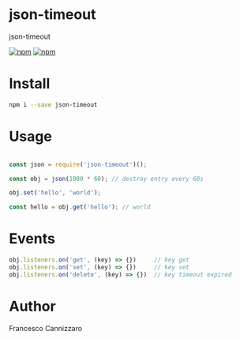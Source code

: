 # json-timeout
json-timeout

[![npm](https://img.shields.io/npm/v/json-timeout.svg)](https://www.npmjs.com/package/json-timeout)
[![npm](https://img.shields.io/npm/dm/json-timeout.svg)](https://www.npmjs.com/package/json-timeout)

# Install

```sh
npm i --save json-timeout
```

# Usage
```javascript

const json = require('json-timeout')();

const obj = json(1000 * 60); // destroy entry every 60s

obj.set('hello', 'world'); 

const hello = obj.get('hello'); // world

```

# Events
```javascript
obj.listeners.on('get', (key) => {})     // key get
obj.listeners.on('set', (key) => {})     // key set
obj.listeners.on('delete', (key) => {})  // key timeout expired 
```

# Author
Francesco Cannizzaro
